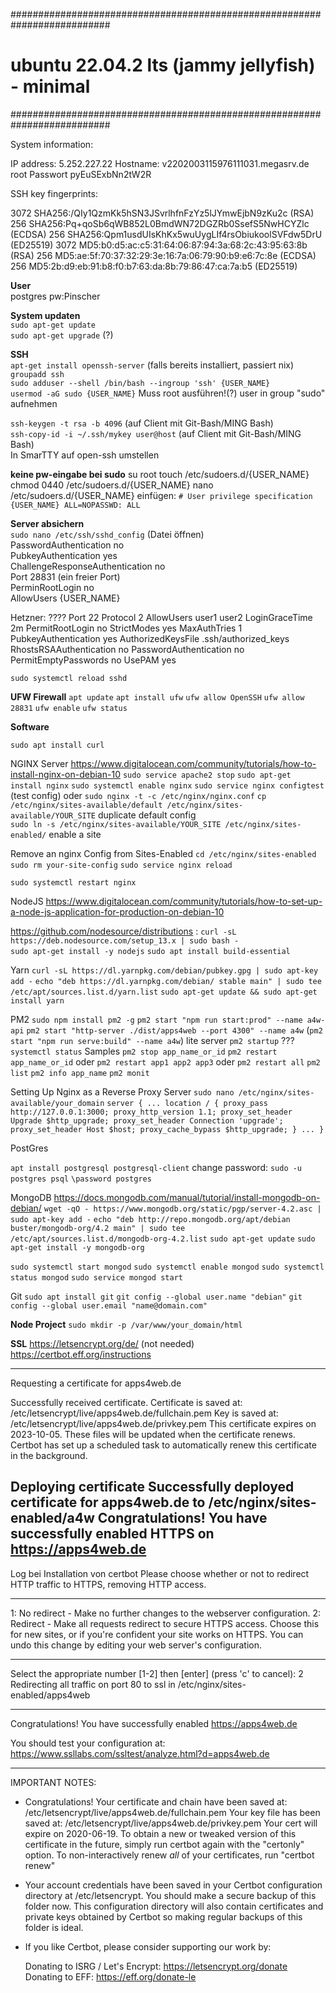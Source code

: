 ##########################################################################

# ubuntu 22.04.2 lts (jammy jellyfish) - minimal             #

##########################################################################

System information:

IP address:     5.252.227.22
Hostname:       v2202003115976111031.megasrv.de
root Passwort pyEuSExbNn2tW2R

SSH key fingerprints:

3072 SHA256:/QIy1QzmKk5hSN3JSvrlhfnFzYz5lJYmwEjbN9zKu2c (RSA)
256 SHA256:Pq+qoSb6qWB852L0BmdWN72DGZRb0SsefS5NwHCYZlc (ECDSA)
256 SHA256:Qpm1usdUIsKhKx5wuUygLIf4rsObiukoolSVFdw5DrU (ED25519)
3072 MD5:b0:d5:ac:c5:31:64:06:87:94:3a:68:2c:43:95:63:8b (RSA)
256 MD5:ae:5f:70:37:32:29:3e:16:7a:06:79:90:b9:e6:7c:8e (ECDSA)
256 MD5:2b:d9:eb:91:b8:f0:b7:63:da:8b:79:86:47:ca:7a:b5 (ED25519)

**User**  
postgres pw:Pinscher

**System updaten**  
`sudo apt-get update`  
`sudo apt-get upgrade` (?)

**SSH**  
`apt-get install openssh-server` (falls bereits installiert, passiert nix)  
`groupadd ssh`  
`sudo adduser --shell /bin/bash --ingroup 'ssh' {USER_NAME}`  
`usermod -aG sudo {USER_NAME}`  Muss root ausführen!(?) user in group "sudo" aufnehmen

`ssh-keygen -t rsa -b 4096` (auf Client mit Git-Bash/MING Bash)  
`ssh-copy-id -i ~/.ssh/mykey user@host` (auf Client mit Git-Bash/MING Bash)  
In SmarTTY auf open-ssh umstellen

**keine pw-eingabe bei sudo**
su root
touch /etc/sudoers.d/{USER_NAME}
chmod 0440 /etc/sudoers.d/{USER_NAME}
nano /etc/sudoers.d/{USER_NAME}
einfügen:
`# User privilege specification`
`{USER_NAME} ALL=NOPASSWD: ALL`

**Server absichern**  
`sudo nano /etc/ssh/sshd_config` (Datei öffnen)  
PasswordAuthentication no  
PubkeyAuthentication yes  
ChallengeResponseAuthentication no  
Port 28831 (ein freier Port)  
PerminRootLogin no  
AllowUsers {USER_NAME}

Hetzner: ????
Port 22
Protocol 2
AllowUsers user1 user2
LoginGraceTime 2m
PermitRootLogin no
StrictModes yes
MaxAuthTries 1
PubkeyAuthentication yes
AuthorizedKeysFile .ssh/authorized_keys
RhostsRSAAuthentication no
PasswordAuthentication no
PermitEmptyPasswords no
UsePAM yes

`sudo systemctl reload sshd`

**UFW Firewall**
`apt update`
`apt install ufw`
`ufw allow OpenSSH`
`ufw allow 28831`
`ufw enable`
`ufw status`

**Software**

`sudo apt install curl`

NGINX Server
https://www.digitalocean.com/community/tutorials/how-to-install-nginx-on-debian-10
`sudo service apache2 stop`
`sudo apt-get install nginx`
`sudo systemctl enable nginx`
`sudo service nginx configtest` (test config)
oder `sudo nginx -t -c /etc/nginx/nginx.conf`
`cp /etc/nginx/sites-available/default /etc/nginx/sites-available/YOUR_SITE` duplicate default config  
`sudo ln -s /etc/nginx/sites-available/YOUR_SITE /etc/nginx/sites-enabled/`  enable a site

Remove an nginx Config from Sites-Enabled
`cd /etc/nginx/sites-enabled`
`sudo rm your-site-config`
`sudo service nginx reload`

`sudo systemctl restart nginx`

NodeJS
https://www.digitalocean.com/community/tutorials/how-to-set-up-a-node-js-application-for-production-on-debian-10

https://github.com/nodesource/distributions :
`curl -sL https://deb.nodesource.com/setup_13.x | sudo bash -`  
`sudo apt-get install -y nodejs`
`sudo apt install build-essential`

Yarn
`curl -sL https://dl.yarnpkg.com/debian/pubkey.gpg | sudo apt-key add -`
`echo "deb https://dl.yarnpkg.com/debian/ stable main" | sudo tee /etc/apt/sources.list.d/yarn.list`
`sudo apt-get update && sudo apt-get install yarn`

PM2
`sudo npm install pm2 -g`
`pm2 start "npm run start:prod" --name a4w-api`
`pm2 start "http-server ./dist/apps4web --port 4300" --name a4w`
(`pm2 start "npm run serve:build" --name a4w`) lite server
`pm2 startup` ???
`systemctl status`
Samples
`pm2 stop app_name_or_id`
`pm2 restart app_name_or_id` oder `pm2 restart app1 app2 app3` oder `pm2 restart all`
`pm2 list`
`pm2 info app_name`
`pm2 monit`

Setting Up Nginx as a Reverse Proxy Server
`sudo nano /etc/nginx/sites-available/your_domain`
`server {
...
location / {
proxy_pass http://127.0.0.1:3000;
proxy_http_version 1.1;
proxy_set_header Upgrade $http_upgrade;
proxy_set_header Connection 'upgrade';
proxy_set_header Host $host;
proxy_cache_bypass $http_upgrade;
}
...
}`

PostGres

`apt install postgresql postgresql-client`
change password:
`sudo -u postgres psql`
`\password postgres`

MongoDB
https://docs.mongodb.com/manual/tutorial/install-mongodb-on-debian/
`wget -qO - https://www.mongodb.org/static/pgp/server-4.2.asc | sudo apt-key add -`
`echo "deb http://repo.mongodb.org/apt/debian buster/mongodb-org/4.2 main" | sudo tee /etc/apt/sources.list.d/mongodb-org-4.2.list`
`sudo apt-get update`
`sudo apt-get install -y mongodb-org`

`sudo systemctl start mongod`
`sudo systemctl enable mongod`
`sudo systemctl status mongod`
`sudo service mongod start`

Git
`sudo apt install git`
`git config --global user.name "debian"`
`git config --global user.email "name@domain.com"`

**Node Project**
`sudo mkdir -p /var/www/your_domain/html`

**SSL**
https://letsencrypt.org/de/ (not needed)
https://certbot.eff.org/instructions

----------------
Requesting a certificate for apps4web.de

Successfully received certificate.
Certificate is saved at: /etc/letsencrypt/live/apps4web.de/fullchain.pem
Key is saved at:         /etc/letsencrypt/live/apps4web.de/privkey.pem
This certificate expires on 2023-10-05.
These files will be updated when the certificate renews.
Certbot has set up a scheduled task to automatically renew this certificate in the background.

Deploying certificate
Successfully deployed certificate for apps4web.de to /etc/nginx/sites-enabled/a4w
Congratulations! You have successfully enabled HTTPS on https://apps4web.de
------------------

Log bei Installation von certbot
Please choose whether or not to redirect HTTP traffic to HTTPS, removing HTTP access.
- - - - - - - - - - - - - - - - - - - - - - - - - - - - - - - - - - - - - - - -
1: No redirect - Make no further changes to the webserver configuration.
2: Redirect - Make all requests redirect to secure HTTPS access. Choose this for
new sites, or if you're confident your site works on HTTPS. You can undo this
change by editing your web server's configuration.
- - - - - - - - - - - - - - - - - - - - - - - - - - - - - - - - - - - - - - - -
Select the appropriate number [1-2] then [enter] (press 'c' to cancel): 2
Redirecting all traffic on port 80 to ssl in /etc/nginx/sites-enabled/apps4web

- - - - - - - - - - - - - - - - - - - - - - - - - - - - - - - - - - - - - - - -
Congratulations! You have successfully enabled https://apps4web.de

You should test your configuration at:
https://www.ssllabs.com/ssltest/analyze.html?d=apps4web.de
- - - - - - - - - - - - - - - - - - - - - - - - - - - - - - - - - - - - - - - -

IMPORTANT NOTES:

- Congratulations! Your certificate and chain have been saved at:
  /etc/letsencrypt/live/apps4web.de/fullchain.pem
  Your key file has been saved at:
  /etc/letsencrypt/live/apps4web.de/privkey.pem
  Your cert will expire on 2020-06-19. To obtain a new or tweaked
  version of this certificate in the future, simply run certbot again
  with the "certonly" option. To non-interactively renew *all* of
  your certificates, run "certbot renew"
- Your account credentials have been saved in your Certbot
  configuration directory at /etc/letsencrypt. You should make a
  secure backup of this folder now. This configuration directory will
  also contain certificates and private keys obtained by Certbot so
  making regular backups of this folder is ideal.
- If you like Certbot, please consider supporting our work by:

  Donating to ISRG / Let's Encrypt:   https://letsencrypt.org/donate
  Donating to EFF:                    https://eff.org/donate-le

